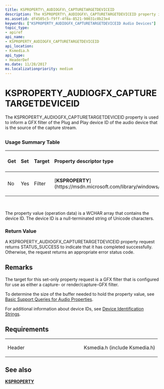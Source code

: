 ```yaml
---
title: KSPROPERTY\_AUDIOGFX\_CAPTURETARGETDEVICEID
description: The KSPROPERTY\_AUDIOGFX\_CAPTURETARGETDEVICEID property is used to inform a GFX filter of the Plug and Play device ID of the audio device that is the source of the capture stream.
ms.assetid: df4505c5-f9ff-4f8a-8521-90031c0b23e4
keywords: ["KSPROPERTY_AUDIOGFX_CAPTURETARGETDEVICEID Audio Devices"]
topic_type:
- apiref
api_name:
- KSPROPERTY_AUDIOGFX_CAPTURETARGETDEVICEID
api_location:
- Ksmedia.h
api_type:
- HeaderDef
ms.date: 11/28/2017
ms.localizationpriority: medium
---
```


# KSPROPERTY\_AUDIOGFX\_CAPTURETARGETDEVICEID


The KSPROPERTY\_AUDIOGFX\_CAPTURETARGETDEVICEID property is used to inform a GFX filter of the Plug and Play device ID of the audio device that is the source of the capture stream.

## <span id="ddk_ksproperty_audiogfx_capturetargetdeviceid_ks"></span><span id="DDK_KSPROPERTY_AUDIOGFX_CAPTURETARGETDEVICEID_KS"></span>


### <span id="Usage_Summary_Table"></span><span id="usage_summary_table"></span><span id="USAGE_SUMMARY_TABLE"></span>Usage Summary Table

<table>
<colgroup>
<col width="20%" />
<col width="20%" />
<col width="20%" />
<col width="20%" />
<col width="20%" />
</colgroup>
<thead>
<tr class="header">
<th align="left">Get</th>
<th align="left">Set</th>
<th align="left">Target</th>
<th align="left">Property descriptor type</th>
<th align="left">Property value type</th>
</tr>
</thead>
<tbody>
<tr class="odd">
<td align="left"><p>No</p></td>
<td align="left"><p>Yes</p></td>
<td align="left"><p>Filter</p></td>
<td align="left"><p>[<strong>KSPROPERTY</strong>](https://msdn.microsoft.com/library/windows/hardware/ff564262)</p></td>
<td align="left"><p>WCHAR array</p></td>
</tr>
</tbody>
</table>

 

The property value (operation data) is a WCHAR array that contains the device ID. The device ID is a null-terminated string of Unicode characters.

### <span id="Return_Value"></span><span id="return_value"></span><span id="RETURN_VALUE"></span>Return Value

A KSPROPERTY\_AUDIOGFX\_CAPTURETARGETDEVICEID property request returns STATUS\_SUCCESS to indicate that it has completed successfully. Otherwise, the request returns an appropriate error status code.

Remarks
-------

The target for this set-only property request is a GFX filter that is configured for use as either a capture- or render/capture-GFX filter.

To determine the size of the buffer needed to hold the property value, see [Basic Support Queries for Audio Properties](https://msdn.microsoft.com/library/windows/hardware/ff536225).

For additional information about device IDs, see [Device Identification Strings](https://msdn.microsoft.com/library/windows/hardware/ff541224).

Requirements
------------

<table>
<colgroup>
<col width="50%" />
<col width="50%" />
</colgroup>
<tbody>
<tr class="odd">
<td align="left"><p>Header</p></td>
<td align="left">Ksmedia.h (include Ksmedia.h)</td>
</tr>
</tbody>
</table>

## <span id="see_also"></span>See also


[**KSPROPERTY**](https://msdn.microsoft.com/library/windows/hardware/ff564262)

 

 







